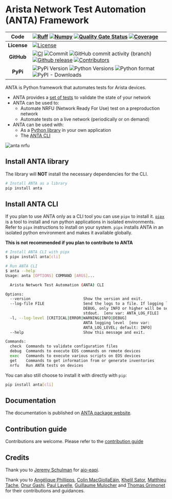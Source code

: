 <!--
  ~ Copyright (c) 2023-2024 Arista Networks, Inc.
  ~ Use of this source code is governed by the Apache License 2.0
  ~ that can be found in the LICENSE file.
  -->

# Arista Network Test Automation (ANTA) Framework

| **Code**       | [![Ruff](https://img.shields.io/endpoint?url=https://raw.githubusercontent.com/astral-sh/ruff/main/assets/badge/v2.json)](https://github.com/astral-sh/ruff) [![Numpy](https://img.shields.io/badge/Docstring_format-numpy-blue)](https://numpydoc.readthedocs.io/en/latest/format.html) [![Quality Gate Status](https://sonarcloud.io/api/project_badges/measure?project=aristanetworks_anta&metric=alert_status&branch=main)](https://sonarcloud.io/summary/new_code?id=aristanetworks_anta) [![Coverage](https://img.shields.io/sonar/coverage/aristanetworks_anta/main?server=https%3A%2F%2Fsonarcloud.io&logo=sonarcloud&link=https%3A%2F%2Fsonarcloud.io%2Fsummary%2Foverall%3Fid%3Daristanetworks_anta)](https://sonarcloud.io/summary/overall?id=aristanetworks_anta) |
| :------------: | :-------|
| **License**    | [![License](https://img.shields.io/badge/license-Apache%202.0-brightgreen.svg)](https://github.com/aristanetworks/anta/blob/main/LICENSE) |
| **GitHub**     | [![CI](https://github.com/aristanetworks/anta/actions/workflows/code-testing.yml/badge.svg)](https://github.com/aristanetworks/anta/actions/workflows/code-testing.yml) ![Commit](https://img.shields.io/github/last-commit/aristanetworks/anta) ![GitHub commit activity (branch)](https://img.shields.io/github/commit-activity/m/aristanetworks/anta) [![Github release](https://img.shields.io/github/release/aristanetworks/anta.svg)](https://github.com/aristanetworks/anta/releases/) [![Contributors](https://img.shields.io/github/contributors/aristanetworks/anta)](https://github.com/aristanetworks/anta/graphs/contributors) |
| **PyPi**       | ![PyPi Version](https://img.shields.io/pypi/v/anta) ![Python Versions](https://img.shields.io/pypi/pyversions/anta) ![Python format](https://img.shields.io/pypi/format/anta) ![PyPI - Downloads](https://img.shields.io/pypi/dm/anta) |

ANTA is Python framework that automates tests for Arista devices.

- ANTA provides a [set of tests](api/tests.md) to validate the state of your network
- ANTA can be used to:
  - Automate NRFU (Network Ready For Use) test on a preproduction network
  - Automate tests on a live network (periodically or on demand)
- ANTA can be used with:
  - As a [Python library](advanced_usages/as-python-lib.md) in your own application
  - The [ANTA CLI](cli/overview.md)

![anta nrfu](https://raw.githubusercontent.com/aristanetworks/anta/main/docs/imgs/anta-nrfu.svg)

## Install ANTA library

The library will **NOT** install the necessary dependencies for the CLI.

```bash
# Install ANTA as a library
pip install anta
```

## Install ANTA CLI

If you plan to use ANTA only as a CLI tool you can use `pipx` to install it.
[`pipx`](https://pipx.pypa.io/stable/)  is a tool to install and run python applications in isolated environments. Refer to `pipx` instructions to install on your system.
`pipx` installs ANTA in an isolated python environment and makes it available globally.

<!-- markdownlint-disable no-emphasis-as-heading -->
**This is not recommended if you plan to contribute to ANTA**
<!-- markdownlint-enable no-emphasis-as-heading -->

```bash
# Install ANTA CLI with pipx
$ pipx install anta[cli]

# Run ANTA CLI
$ anta --help
Usage: anta [OPTIONS] COMMAND [ARGS]...

  Arista Network Test Automation (ANTA) CLI

Options:
  --version                       Show the version and exit.
  --log-file FILE                 Send the logs to a file. If logging level is
                                  DEBUG, only INFO or higher will be sent to
                                  stdout.  [env var: ANTA_LOG_FILE]
  -l, --log-level [CRITICAL|ERROR|WARNING|INFO|DEBUG]
                                  ANTA logging level  [env var:
                                  ANTA_LOG_LEVEL; default: INFO]
  --help                          Show this message and exit.

Commands:
  check  Commands to validate configuration files
  debug  Commands to execute EOS commands on remote devices
  exec   Commands to execute various scripts on EOS devices
  get    Commands to get information from or generate inventories
  nrfu   Run ANTA tests on devices
```

You can also still choose to install it with directly with `pip`:

```bash
pip install anta[cli]
```

## Documentation

The documentation is published on [ANTA package website](https://anta.arista.com).

## Contribution guide

Contributions are welcome. Please refer to the [contribution guide](contribution.md)

## Credits

Thank you to [Jeremy Schulman](https://github.com/jeremyschulman) for [aio-eapi](https://github.com/jeremyschulman/aio-eapi/tree/main/aioeapi).

Thank you to [Angélique Phillipps](https://github.com/aphillipps), [Colin MacGiollaEáin](https://github.com/colinmacgiolla), [Khelil Sator](https://github.com/ksator), [Matthieu Tache](https://github.com/mtache), [Onur Gashi](https://github.com/onurgashi), [Paul Lavelle](https://github.com/paullavelle), [Guillaume Mulocher](https://github.com/gmuloc) and [Thomas Grimonet](https://github.com/titom73) for their contributions and guidances.
